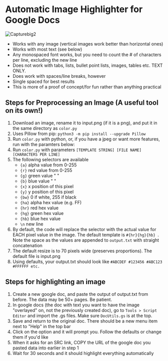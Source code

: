 # Automatic Image Highlighter for Google Docs
![Capturebig2](https://user-images.githubusercontent.com/39818795/119440780-cd1bac00-bcd9-11eb-8481-b7b00c0586df.png)

<ul>
  <li>Works with any image (vertical images work better than horizontal ones)</li>
  <li>Works with most text (see below)</li>
  <li>Any monospaced font works, but you need to count the # of characters per line, excluding the new line</li>
  <li>Does not work with tabs, lists, bullet point lists, images, tables etc. TEXT ONLY. </li>
  <li>Does work with spaces/line breaks, however</li>
  <li>Single spaced for best results</li>
  <li>This is more of a proof of concept/for fun rather than anything practical</li>
</ul>
<h2>Steps for Preprocessing an Image (A useful tool on its own!)</h2>
<ol>
  <li>Download an image, rename it to input.png (if it is a png), and put it in the same directory as <code>color.py</code></li>
  <li>Uses Pillow from pip: <code>python3 -m pip install --upgrade Pillow</code></li>
  <li>Run <code>color.py</code> with python, or, if you have a jpeg or want more features, run with the paramters below:</li>
  <li>Run <code>color.py</code> with parameters <code>[TEMPLATE STRING] [FILE NAME] [CHARACTERS PER LINE]</code></li>
  <li>The following selectors are available
    <ul>
      <li><code>{a}</code> alpha value from 0-255</li>
      <li><code>{r}</code> red value from 0-255</li>
      <li><code>{g}</code> green value " "</li>
      <li><code>{b}</code> blue value " "</li>
      <li><code>{x}</code> x position of this pixel</li>
      <li><code>{y}</code> y position of this pixel</li>
      <li><code>{bw}</code> 0 if white, 255 if black</li>
      <li><code>{ha}</code> alpha hex value (e.g. FF)</li>
      <li><code>{hr}</code> red hex value</li>
      <li><code>{hg}</code> green hex value</li>
      <li><code>{hb}</code> blue hex value</li>
      <li><code>\n</code> new line</li>
    </ul>
  </li>
  <li>By default, the code will replace the selector with the actual value for EACH pixel value in the image. 
  The default template is <code>#{hr}{hg}{hb} </code>. 
  Note the space as the values are appended to <code>output.txt</code> with straight concatenation</li>
  <li>The default resize is to 70 pixels wide (preserves proportions). The default file is input.png</li>
  <li>Using defaults, your output.txt should look like <code>#ABCDEF #123456 #ABC123 #FFFFFF etc.</code></li>
</ol>
<h2>Steps for highlighting an image</h2>
<ol>
  <li>Create a new google doc, and paste the output of output.txt from before. The data may be 50+ pages. Be patient.</li>
  <li>In google docs (the doc with text you want to have the image "overlayed" on, not the previously created doc), go to <code>Tools > Script Editor</code> and import the .gs files. Make sure <code>DocUtils.gs</code> is at the top.</li>
  <li>Save and return to the original doc. There should be a new menu item next to "Help" in the top bar</li>
  <li>Click on the option and it will prompt you. Follow the defaults or change them if you'd like</li>
  <li>When it asks for an SRC link, COPY the URL of the google doc you pasted data into earlier in step 1</li>
  <li>Wait for 30 seconds and it should highlight everything automatically</li>
</ol>
